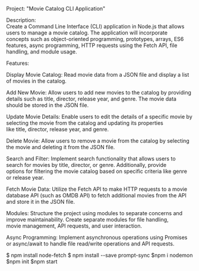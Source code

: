 Project: "Movie Catalog CLI Application"<br>

Description:<br>
Create a Command Line Interface (CLI) application in Node.js that allows users to manage a movie catalog. The application will incorporate<br>
concepts such as object-oriented programming, prototypes, arrays, ES6 features, async programming, HTTP requests using the Fetch API, file <br>handling, and module usage.<br>

Features:<br>

Display Movie Catalog: Read movie data from a JSON file and display a list of movies in the catalog.<br>

Add New Movie: Allow users to add new movies to the catalog by providing details such as title, director, release year, and genre. The movie data<br> should be stored in the JSON file.<br>

Update Movie Details: Enable users to edit the details of a specific movie by selecting the movie from the catalog and updating its properties <br>like title, director, release year, and genre.<br>

Delete Movie: Allow users to remove a movie from the catalog by selecting the movie and deleting it from the JSON file.<br>

Search and Filter: Implement search functionality that allows users to search for movies by title, director, or genre. Additionally, provide <br>options for filtering the movie catalog based on specific criteria like genre or release year.<br>

Fetch Movie Data: Utilize the Fetch API to make HTTP requests to a movie database API (such as OMDB API) to fetch additional movies from the API <br>and store it in the JSON file.<br>

Modules: Structure the project using modules to separate concerns and improve maintainability. Create separate modules for file handling,<br> movie management, API requests, and user interaction.<br>

Async Programming: Implement asynchronous operations using Promises or async/await to handle file read/write operations and API requests.<br>




$ npm install node-fetch
$ npm install --save prompt-sync
$npm i nodemon 
$npm init
$npm start
